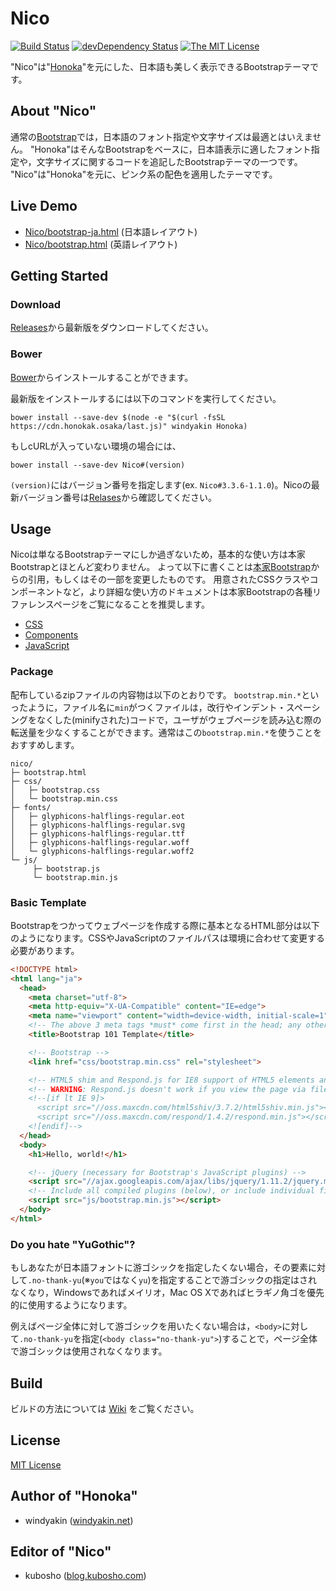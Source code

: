 # Nico

[![Build Status](https://travis-ci.org/kubosho/Nico.svg?branch=master)](https://travis-ci.org/kubosho/Nico)
[![devDependency Status](https://david-dm.org/kubosho/Nico/dev-status.svg)](https://david-dm.org/kubosho/Nico#info=devDependencies)
[![The MIT License](https://img.shields.io/badge/license-MIT-blue.svg)](LICENSE)

"Nico"は"[Honoka](https://github.com/windyakin/Honoka)"を元にした、日本語も美しく表示できるBootstrapテーマです。

## About "Nico"

通常の[Bootstrap](//getbootstrap.com/)では，日本語のフォント指定や文字サイズは最適とはいえません。
"Honoka"はそんなBootstrapをベースに，日本語表示に適したフォント指定や，文字サイズに関するコードを追記したBootstrapテーマの一つです。
"Nico"は"Honoka"を元に、ピンク系の配色を適用したテーマです。

## Live Demo

 * [Nico/bootstrap-ja.html](http://nico.kubosho.com/bootstrap-ja.html) (日本語レイアウト)
 * [Nico/bootstrap.html](http://nico.kubosho.com/bootstrap.html) (英語レイアウト)

## Getting Started

### Download

[Releases](https://github.com/windyakin/Honoka/releases)から最新版をダウンロードしてください。

### Bower

[Bower](http://bower.io/)からインストールすることができます。

最新版をインストールするには以下のコマンドを実行してください。

```
bower install --save-dev $(node -e "$(curl -fsSL https://cdn.honokak.osaka/last.js)" windyakin Honoka)
```

もしcURLが入っていない環境の場合には、

```
bower install --save-dev Nico#(version)
```

``(version)``にはバージョン番号を指定します(ex. ``Nico#3.3.6-1.1.0``)。Nicoの最新バージョン番号は[Relases](https://github.com/kubosho/Nico/releases)から確認してください。

## Usage

Nicoは単なるBootstrapテーマにしか過ぎないため，基本的な使い方は本家Bootstrapとほとんど変わりません。
よって以下に書くことは[本家Bootstrap](//getbootstrap.com/getting-started/)からの引用，もしくはその一部を変更したものです。
用意されたCSSクラスやコンポーネントなど，より詳細な使い方のドキュメントは本家Bootstrapの各種リファレンスページをご覧になることを推奨します。

 * [CSS](//getbootstrap.com/css/)
 * [Components](//getbootstrap.com/components/)
 * [JavaScript](//getbootstrap.com/javascript/)

### Package

配布しているzipファイルの内容物は以下のとおりです。
``bootstrap.min.*``といったように，ファイル名に``min``がつくファイルは，改行やインデント・スペーシングをなくした(minifyされた)コードで，ユーザがウェブページを読み込む際の転送量を少なくすることができます。通常はこの``bootstrap.min.*``を使うことをおすすめします。

```
nico/
├─ bootstrap.html
├─ css/
│   ├─ bootstrap.css
│   └─ bootstrap.min.css
├─ fonts/
│   ├─ glyphicons-halflings-regular.eot
│   ├─ glyphicons-halflings-regular.svg
│   ├─ glyphicons-halflings-regular.ttf
│   ├─ glyphicons-halflings-regular.woff
│   └─ glyphicons-halflings-regular.woff2
└─ js/
     ├─ bootstrap.js
     └─ bootstrap.min.js
```

### Basic Template

Bootstrapをつかってウェブページを作成する際に基本となるHTML部分は以下のようになります。CSSやJavaScriptのファイルパスは環境に合わせて変更する必要があります。

```html
<!DOCTYPE html>
<html lang="ja">
  <head>
    <meta charset="utf-8">
    <meta http-equiv="X-UA-Compatible" content="IE=edge">
    <meta name="viewport" content="width=device-width, initial-scale=1">
    <!-- The above 3 meta tags *must* come first in the head; any other head content must come *after* these tags -->
    <title>Bootstrap 101 Template</title>

    <!-- Bootstrap -->
    <link href="css/bootstrap.min.css" rel="stylesheet">

    <!-- HTML5 shim and Respond.js for IE8 support of HTML5 elements and media queries -->
    <!-- WARNING: Respond.js doesn't work if you view the page via file:// -->
    <!--[if lt IE 9]>
      <script src="//oss.maxcdn.com/html5shiv/3.7.2/html5shiv.min.js"></script>
      <script src="//oss.maxcdn.com/respond/1.4.2/respond.min.js"></script>
    <![endif]-->
  </head>
  <body>
    <h1>Hello, world!</h1>

    <!-- jQuery (necessary for Bootstrap's JavaScript plugins) -->
    <script src="//ajax.googleapis.com/ajax/libs/jquery/1.11.2/jquery.min.js"></script>
    <!-- Include all compiled plugins (below), or include individual files as needed -->
    <script src="js/bootstrap.min.js"></script>
  </body>
</html>
```

### Do you hate "YuGothic"?

もしあなたが日本語フォントに游ゴシックを指定したくない場合，その要素に対して``.no-thank-yu``(※``you``ではなく``yu``)を指定することで游ゴシックの指定はされなくなり，Windowsであればメイリオ，Mac OS Xであればヒラギノ角ゴを優先的に使用するようになります。

例えばページ全体に対して游ゴシックを用いたくない場合は，``<body>``に対して``.no-thank-yu``を指定(``<body class="no-thank-yu">``)することで，ページ全体で游ゴシックは使用されなくなります。

## Build

ビルドの方法については [Wiki](https://github.com/windyakin/Honoka/wiki) をご覧ください。

## License

[MIT License](LICENSE)

## Author of "Honoka"

- windyakin ([windyakin.net](//windyakin.net/))

## Editor of "Nico"

- kubosho ([blog.kubosho.com](//blog.kubosho.com/))
